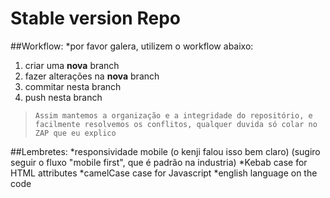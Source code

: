 # Stable version Repo

##Workflow:
*por favor galera, utilizem o workflow abaixo:
1. criar uma **nova** branch
2. fazer alterações na **nova** branch
3. commitar nesta branch
4. push nesta branch
>`Assim mantemos a organização e a integridade do repositório, e facilmente resolvemos os conflitos, qualquer duvida só colar no ZAP que eu explico`

##Lembretes:
*responsividade mobile (o kenji falou isso bem claro) (sugiro seguir o fluxo "mobile first", que é padrão na industria)
*Kebab case for HTML attributes
*camelCase case for Javascript
*english language on the code
